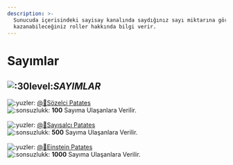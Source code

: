 ```yaml
---
description: >-
  Sunucuda içerisindeki sayisay kanalında saydığınız sayı miktarına göre
  kazanabileceğiniz roller hakkında bilgi verir.
---
```


# Sayımlar

## <img src="https://cdn.discordapp.com/emojis/717625032070660106.gif?v=1" alt=":30level:" data-size="line">_**SAYIMLAR**_&#x20;

&#x20;<img src="https://cdn.discordapp.com/emojis/782366731968184340.gif?v=1" alt=":yuzler:" data-size="line"> [@📏Sözelci Patates](https://patatessevenler.com/)\
<img src="https://cdn.discordapp.com/emojis/766091593924083753.gif?v=1" alt=":sonsuzlukk:" data-size="line"> **100** Sayıma Ulaşanlara Verilir. \
\
<img src="https://cdn.discordapp.com/emojis/782366731968184340.gif?v=1" alt=":yuzler:" data-size="line"> [@](https://patatessevenler.com/)[📐Sayısalcı Patates](https://patatessevenler.com/)\
<img src="https://cdn.discordapp.com/emojis/766091593924083753.gif?v=1" alt=":sonsuzlukk:" data-size="line"> **500** Sayıma Ulaşanlara Verilir.\
\
<img src="https://cdn.discordapp.com/emojis/782366731968184340.gif?v=1" alt=":yuzler:" data-size="line"> [@](https://patatessevenler.com/)[🧠Einstein Patates](https://patatessevenler.com/) \
<img src="https://cdn.discordapp.com/emojis/766091593924083753.gif?v=1" alt=":sonsuzlukk:" data-size="line"> **1000** Sayıma Ulaşanlara Verilir.&#x20;
